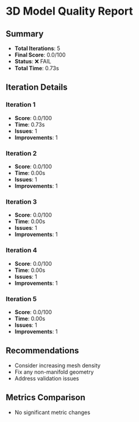 
# 3D Model Quality Report

## Summary
- **Total Iterations**: 5
- **Final Score**: 0.0/100
- **Status**: ❌ FAIL
- **Total Time**: 0.73s

## Iteration Details

### Iteration 1
- **Score**: 0.0/100
- **Time**: 0.73s
- **Issues**: 1
- **Improvements**: 1


### Iteration 2
- **Score**: 0.0/100
- **Time**: 0.00s
- **Issues**: 1
- **Improvements**: 1


### Iteration 3
- **Score**: 0.0/100
- **Time**: 0.00s
- **Issues**: 1
- **Improvements**: 1


### Iteration 4
- **Score**: 0.0/100
- **Time**: 0.00s
- **Issues**: 1
- **Improvements**: 1


### Iteration 5
- **Score**: 0.0/100
- **Time**: 0.00s
- **Issues**: 1
- **Improvements**: 1


## Recommendations
- Consider increasing mesh density
- Fix any non-manifold geometry
- Address validation issues

## Metrics Comparison
- No significant metric changes
